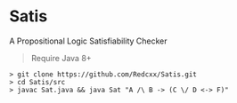 # Satis
A Propositional Logic Satisfiability Checker
> Require Java 8+
````
> git clone https://github.com/Redcxx/Satis.git
> cd Satis/src
> javac Sat.java && java Sat "A /\ B -> (C \/ D <-> F)"
````
